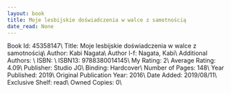 ```yaml
---
layout: book
title: Moje lesbijskie doświadczenia w walce z samotnością
date_read: None
---
```


Book Id: 45358147\ 
Title: Moje lesbijskie doświadczenia w walce z samotnością\ 
Author: Kabi Nagata\ 
Author l-f: Nagata, Kabi\ 
Additional Authors: \ 
ISBN: \ 
ISBN13: 9788380014145\ 
My Rating: 2\ 
Average Rating: 4.09\ 
Publisher: Studio JG\ 
Binding: Hardcover\ 
Number of Pages: 148\ 
Year Published: 2019\ 
Original Publication Year: 2016\ 
Date Added: 2019/08/11\ 
Exclusive Shelf: read\ 
Owned Copies: 0\ 

